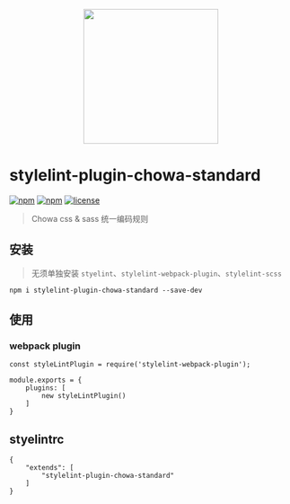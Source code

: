 <p align="center">
    <img src="http://upload.ouliu.net/i/2020010816382426yew.png" width="240">
</p>

# stylelint-plugin-chowa-standard

[![npm](https://img.shields.io/npm/v/stylelint-plugin-chowa-standard.svg)](https://www.npmjs.com/package/stylelint-plugin-chowa-standard)
[![npm](https://img.shields.io/npm/dm/stylelint-plugin-chowa-standard.svg)](https://www.npmjs.com/package/stylelint-plugin-chowa-standard)
[![license](https://img.shields.io/github/license/mashape/apistatus.svg?maxAge=2592000)](https://opensource.org/licenses/MIT)

> Chowa css & sass 统一编码规则

## 安装

> 无须单独安装 `styelint`、`stylelint-webpack-plugin`、`stylelint-scss`

```
npm i stylelint-plugin-chowa-standard --save-dev
```

## 使用

### webpack plugin

```
const styleLintPlugin = require('stylelint-webpack-plugin');

module.exports = {
    plugins: [
        new styleLintPlugin()
    ]
}

```
## styelintrc

```
{
    "extends": [
        "stylelint-plugin-chowa-standard"
    ]
}
```
